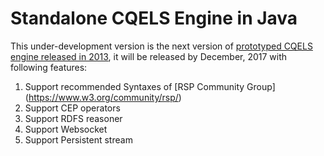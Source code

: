 # Standalone CQELS Engine in Java
This under-development version is the next version of [ prototyped CQELS engine released in 2013](https://github.com/cqels/CQELS-LGPL), it will be released by December, 2017 with following features:

1. Support recommended Syntaxes of [RSP Community Group] (https://www.w3.org/community/rsp/)
2. Support CEP operators
3. Support RDFS reasoner
4. Support Websocket
5. Support Persistent stream
